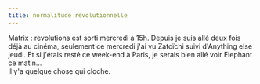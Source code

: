 ```yaml
---
title: normalitude révolutionnelle
---
```


Matrix : revolutions est sorti mercredi à 15h. Depuis je suis allé deux fois
déjà au cinéma, seulement ce mercredi j'ai vu Zatoïchi suivi d'Anything else
jeudi. Et si j'étais resté ce week-end à Paris, je serais bien allé voir
Elephant ce matin...  
Il y'a quelque chose qui cloche.

